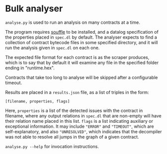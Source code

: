 # Bulk analyser

`analyse.py` is used to run an analysis on many contracts at a time.

The program requires [souffle](https://github.com/souffle-lang/souffle) to be installed,
and a datalog specification of the properties placed in `spec.dl` by default.
The analyser expects to find a collection of contract bytecode files in some
specified directory, and it will run the analysis given in `spec.dl` on each one.

The expected file format for each contract is as the scraper produces,
which is to say that by default it will examine any file in the specified folder
ending in "runtime.hex".

Contracts that take too long to analyse will be skipped after a configurable
timeout.

Results are placed in a `results.json` file, as a list of triples in the form:

```[filename, properties, flags]```

Here, `properties` is a list of the detected issues with the contract in filename,
where any output relations in `spec.dl` that are non-empty will have their relation
name placed in this list.
`flags` is a list indicating auxiliary or exceptional information. It may include
`"ERROR"` and `"TIMEOUT"`, which are self-explanatory, and also `"UNRESOLVED"`,
which indicates that the decompiler was not able to resolve all jumps in the
graph of a given contract.

`analyse.py --help` for invocation instructions.
